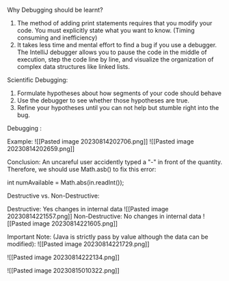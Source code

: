 Why Debugging should be learnt?
1. The method of adding print statements requires that you modify your code. You must explicitly state what you want to know. (Timing consuming and inefficiency)
2. It takes less time and mental effort to find a bug if you use a debugger. The IntelliJ debugger allows you to pause the code in the middle of execution, step the code line by line, and visualize the organization of complex data structures like linked lists.

Scientific Debugging:
1. Formulate hypotheses about how segments of your code should behave
2. Use the debugger to see whether those hypotheses are true.
3. Refine your hypotheses until you can not help but stumble right into the bug.

Debugging :

Example:
![[Pasted image 20230814202706.png]]
![[Pasted image 20230814202659.png]]

Conclusion: An uncareful user accidently typed a "-" in front of the quantity. Therefore, we should use Math.asb() to fix this error:

int numAvailable = Math.abs(in.readInt());

Destructive vs. Non-Destructive:

Destructive: Yes changes in internal data
![[Pasted image 20230814221557.png]]
Non-Destructive: No changes in internal data
![[Pasted image 20230814221605.png]]

Important Note: (Java is strictly pass by value although the data can be modified):
![[Pasted image 20230814221729.png]]

![[Pasted image 20230814222134.png]]

![[Pasted image 20230815010322.png]]


